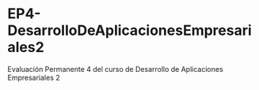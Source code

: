 # EP4-DesarrolloDeAplicacionesEmpresariales2
 Evaluación Permanente 4 del curso de Desarrollo de Aplicaciones Empresariales 2
